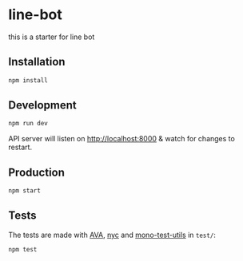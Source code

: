 # line-bot

this is a starter for line bot

## Installation

```bash
npm install
```

## Development

```bash
npm run dev
```

API server will listen on [http://localhost:8000](http://localhost:8000) & watch for changes to restart.

## Production

```bash
npm start
```

## Tests

The tests are made with [AVA](https://github.com/avajs/ava), [nyc](https://github.com/istanbuljs/nyc) and [mono-test-utils](https://github.com/terrajs/mono-test-utils) in `test/`:

```bash
npm test
```
